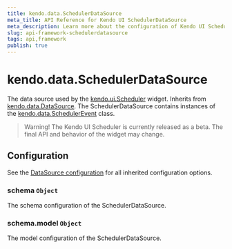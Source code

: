 ```yaml
---
title: kendo.data.SchedulerDataSource
meta_title: API Reference for Kendo UI SchedulerDataSource
meta_description: Learn more about the configuration of Kendo UI SchedulerDataSource, methods and events.
slug: api-framework-schedulerdatasource
tags: api,framework
publish: true
---
```


# kendo.data.SchedulerDataSource

The data source used by the [kendo.ui.Scheduler](/api/web/scheduler) widget.
Inherits from [kendo.data.DataSource](/api/framework/datasource). The SchedulerDataSource contains instances of the
[kendo.data.SchedulerEvent](/api/framework/schedulerevent) class.

> Warning! The Kendo UI Scheduler is currently released as a beta. The final API and behavior of the widget may change.

## Configuration

See the [DataSource configuration](/api/framework/datasource#configuration) for all inherited configuration options.

### schema `Object`

The schema configuration of the SchedulerDataSource.

### schema.model `Object`

The model configuration of the SchedulerDataSource.


